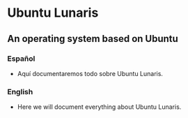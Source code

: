 # Ubuntu Lunaris
## An operating system based on Ubuntu

### Español
- Aquí documentaremos todo sobre Ubuntu Lunaris.

### English
- Here we will document everything about Ubuntu Lunaris.
